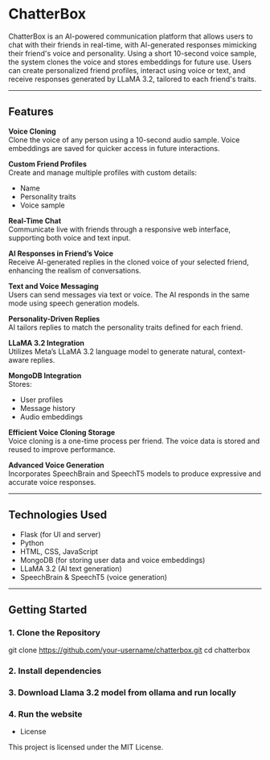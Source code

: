 # ChatterBox

ChatterBox is an AI-powered communication platform that allows users to chat with their friends in real-time, with AI-generated responses mimicking their friend's voice and personality. Using a short 10-second voice sample, the system clones the voice and stores embeddings for future use. Users can create personalized friend profiles, interact using voice or text, and receive responses generated by LLaMA 3.2, tailored to each friend's traits.

---

## Features

**Voice Cloning**  
Clone the voice of any person using a 10-second audio sample. Voice embeddings are saved for quicker access in future interactions.

**Custom Friend Profiles**  
Create and manage multiple profiles with custom details:
- Name
- Personality traits
- Voice sample

**Real-Time Chat**  
Communicate live with friends through a responsive web interface, supporting both voice and text input.

**AI Responses in Friend’s Voice**  
Receive AI-generated replies in the cloned voice of your selected friend, enhancing the realism of conversations.

**Text and Voice Messaging**  
Users can send messages via text or voice. The AI responds in the same mode using speech generation models.

**Personality-Driven Replies**  
AI tailors replies to match the personality traits defined for each friend.

**LLaMA 3.2 Integration**  
Utilizes Meta’s LLaMA 3.2 language model to generate natural, context-aware replies.

**MongoDB Integration**  
Stores:
- User profiles
- Message history
- Audio embeddings

**Efficient Voice Cloning Storage**  
Voice cloning is a one-time process per friend. The voice data is stored and reused to improve performance.

**Advanced Voice Generation**  
Incorporates SpeechBrain and SpeechT5 models to produce expressive and accurate voice responses.

---

## Technologies Used

- Flask (for UI and server)
- Python
- HTML, CSS, JavaScript
- MongoDB (for storing user data and voice embeddings)
- LLaMA 3.2 (AI text generation)
- SpeechBrain & SpeechT5 (voice generation)

---

## Getting Started

### 1. Clone the Repository

git clone https://github.com/your-username/chatterbox.git
cd chatterbox

### 2. Install dependencies

### 3. Download Llama 3.2 model from ollama and run locally

### 4. Run the website


- License

This project is licensed under the MIT License.
